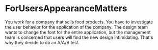 # ForUsersAppearanceMatters
 You work for a company that sells food products. You have to investigate the user behavior for the application of the company.  The design team wants to change the font for the entire application, but the management team is concerned that users will find the new design intimidating. That's why they decide to do an A/A/B test. 

